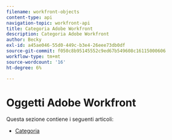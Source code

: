 ```yaml
---
filename: workfront-objects
content-type: api
navigation-topic: workfront-api
title: Categoria Adobe Workfront
description: Categoria Adobe Workfront
author: Becky
exl-id: a45ae046-55d0-449c-b3e4-26eee73db0df
source-git-commit: f050c8b95145552c9ed67b549608c16115000606
workflow-type: tm+mt
source-wordcount: '16'
ht-degree: 6%

---
```



# Oggetti Adobe Workfront

Questa sezione contiene i seguenti articoli:

* [Categoria](../../wf-api/wf-objects/category.md)
